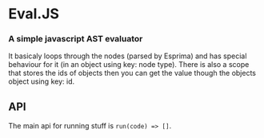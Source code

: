# Eval.JS
### A simple javascript AST evaluator

It basicaly loops through the nodes (parsed by Esprima) and has special behaviour for it (in an object using key: node type).
There is also a scope that stores the ids of objects then you can get the value though the objects object using key: id.

## API

The main api for running stuff is `run(code) => []`.
